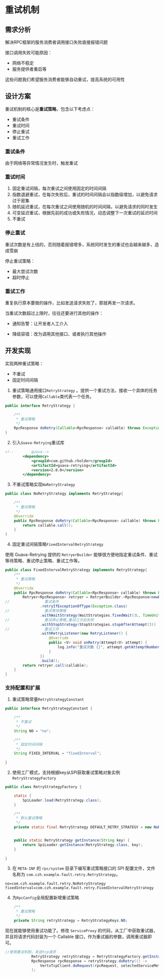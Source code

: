 # 重试机制

## 需求分析

解决RPC框架的服务消费者调用接口失败直接报错问题

接口调用失败可能原因：

- 网络不稳定
- 服务提供者重启等

这些问题我们希望服务消费者能够自动重试，提高系统的可用性

## 设计方案

重试机制的核心是**重试策略**，包含以下考虑点：

- 重试条件
- 重试时间
- 停止重试
- 重试工作

### 重试条件

由于网络等异常情况发生时，触发重试

### 重试时间

1. 固定重试间隔，每次重试之间使用固定的时间间隔
2. 指数退避重试，在每次失败后，重试的时间间隔会以指数级增加，以避免请求过于密集
3. 随机延迟重试，在每次重试之间使用随机的时间间隔，以避免请求的同时发生
4. 可变延迟重试，根据先前的成功或失败情况，动态调整下一次重试的延迟时间
5. 不重试

### 停止重试

重试次数是有上线的，否则随着报错增多，系统同时发生的重试也会越来越多，造成雪崩

停止重试策略：

- 最大尝试次数
- 超时停止

### 重试工作

重复执行原本要做的操作，比如发送请求失败了，那就再发一次请求。

当重试次数超过上限时，往往还要进行其他的操作：

- 通知告警：让开发者人工介入

- 降级容错：改为调用其他接口、或者执行其他操作

## 开发实现

实现两种重试策略：

- 不重试
- 固定时间间隔

1. 重试策略通用接口`RetryStrategy` 。提供一个重试方法，接收一个具体的任务参数，可以使用`Callable`类代表一个任务。

```java
public interface RetryStrategy {

    /**
     * 重试策略
     */
    RpcResponse doRetry(Callable<RpcResponse> callable) throws Exception;
}
```

2. 引入`Guava-Retrying`重试库

```xml
<!--        guava-->
        <dependency>
            <groupId>com.github.rholder</groupId>
            <artifactId>guava-retrying</artifactId>
            <version>2.0.0</version>
        </dependency>
```

3. 不重试策略实现`NoRetryStrategy` 

```java
public class NoRetryStrategy implements RetryStrategy{

    /**
     * 重试策略
     */
    @Override
    public RpcResponse doRetry(Callable<RpcResponse> callable) throws Exception {
        return callable.call();
    }
}
```

4. 固定重试间隔策略`FixedIntervalRetryStrategy` 

使用 Guava-Retrying 提供的 `RetryerBuilder` 能够很方便地指定重试条件、重试等待策略、重试停止策略、重试工作等。

```java
public class FixedIntervalRetryStrategy implements RetryStrategy{
    /**
     * 重试策略
     */
    @Override
    public RpcResponse doRetry(Callable<RpcResponse> callable) throws Exception {
        Retryer<RpcResponse> retryer = RetryerBuilder.<RpcResponse>newBuilder()
//                重试条件
                .retryIfExceptionOfType(Exception.class)
//                重试等待策略
                .withWaitStrategy(WaitStrategies.fixedWait(3L, TimeUnit.SECONDS))
//                重试停止策略,重试三次后失败
                .withStopStrategy(StopStrategies.stopAfterAttempt(3))
//                重试工作
                .withRetryListener(new RetryListener() {
                    @Override
                    public <V> void onRetry(Attempt<V> attempt) {
                        log.info("重试次数 {}", attempt.getAttemptNumber());
                    }
                })
                .build();
        return retryer.call(callable);
    }
}
```

### 支持配置和扩展

1. 重试策略常量`RetryStrategyConstant`

```java
public interface RetryStrategyConstant {

    /**
     * 不重试
     */
    String NO = "no";

    /**
     * 固定时间间隔
     */
    String FIXED_INTERVAL = "fixedInterval";
    
}
```

2. 使用工厂模式，支持根据key从SPI获取重试策略对象实例`RetryStrategyFactory` 

```java
public class RetryStrategyFactory {

    static {
        SpiLoader.load(RetryStrategy.class);
    }

    /**
     * 默认重试策略
     */
    private static final RetryStrategy DEFAULT_RETRY_STRATEGY = new NoRetryStrategy();


    public static RetryStrategy getInstance(String key) {
        return SpiLoader.getInstance(RetryStrategy.class, key);
    }
    
}
```

3. 在 `META-INF` 的 `rpc/system` 目录下编写重试策略接口的 SPI 配置文件，文件名称为 `com.czh.example.fault.retry.RetryStrategy`。

```
no=com.czh.example.fault.retry.NoRetryStrategy
fixedInterval=com.czh.example.fault.retry.FixedIntervalRetryStrategy
```

4. 为`RpcConfig`全局配置新增重试策略

```java
    /**
     * 重试策略
     */
    private String retryStrategy = RetryStrategyKeys.NO;
```

现在就能够使用重试功能了。修改 `ServiceProxy` 的代码，从工厂中获取重试器，并且将请求代码封装为一个 Callable 接口，作为重试器的参数，调用重试器即可。

```java
//使用重试机制，发送tcp请求
            RetryStrategy retryStrategy = RetryStrategyFactory.getInstance(rpcConfig.getRetryStrategy());
            RpcResponse rpcResponse = retryStrategy.doRetry(() ->
                VertxTcpClient.doRequest(rpcRequest, selectedServiceMetaInfo)
            );
```























